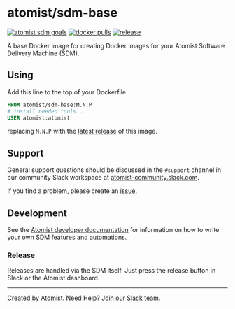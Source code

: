 # atomist/sdm-base

[![atomist sdm goals](https://badge.atomist.com/T29E48P34/atomist/sdm-base/3c8a769d-7100-4ea0-97f4-2db315544577)](https://app.atomist.com/workspace/T29E48P34)
[![docker pulls](https://img.shields.io/docker/pulls/atomist/sdm-base.svg)](https://hub.docker.com/r/atomist/sdm-base)
[![release](https://img.shields.io/github/release/atomist/sdm-base.svg)](https://github.com/atomist/sdm-base/releases/latest)

A base Docker image for creating Docker images for your Atomist
Software Delivery Machine (SDM).

## Using

Add this line to the top of your Dockerfile

```dockerfile
FROM atomist/sdm-base:M.N.P
# install needed tools...
USER atomist:atomist
```

replacing `M.N.P` with the [latest release][release] of this image.

[release]: https://github.com/atomist/sdm-base/releases/latest (Latest Release of atomist/sdm-base)

## Support

General support questions should be discussed in the `#support`
channel in our community Slack workspace
at [atomist-community.slack.com][slack].

If you find a problem, please create an [issue][].

[issue]: https://github.com/atomist/sdm-base/issues

## Development

See the [Atomist developer documentation][atomist-dev] for information
on how to write your own SDM features and automations.

[atomist-dev]: https://docs.atomist.com/developer/ (Atomist Developer Documentation)

### Release

Releases are handled via the SDM itself.  Just press the release
button in Slack or the Atomist dashboard.

---

Created by [Atomist][atomist].
Need Help?  [Join our Slack team][slack].

[atomist]: https://atomist.com/ (Atomist - How Teams Deliver Software)
[slack]: https://join.atomist.com/ (Atomist Community Slack)
